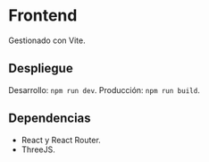 # Frontend
Gestionado con Vite.

## Despliegue
Desarrollo: `npm run dev`.
Producción: `npm run build`.

## Dependencias
- React y React Router.
- ThreeJS.
